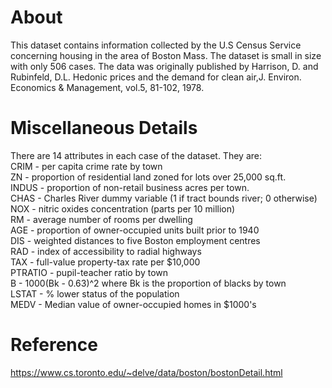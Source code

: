 # About
This dataset contains information collected by the U.S Census Service concerning housing in the area of Boston Mass. The dataset is small in size with only 506 cases.
The data was originally published by Harrison, D. and Rubinfeld, D.L. Hedonic prices and the demand for clean air,J. Environ. Economics & Management, vol.5, 81-102, 1978.

# Miscellaneous Details
There are 14 attributes in each case of the dataset. They are:  
CRIM - per capita crime rate by town  
ZN - proportion of residential land zoned for lots over 25,000 sq.ft.  
INDUS - proportion of non-retail business acres per town.  
CHAS - Charles River dummy variable (1 if tract bounds river; 0 otherwise)  
NOX - nitric oxides concentration (parts per 10 million)  
RM - average number of rooms per dwelling  
AGE - proportion of owner-occupied units built prior to 1940  
DIS - weighted distances to five Boston employment centres  
RAD - index of accessibility to radial highways  
TAX - full-value property-tax rate per $10,000  
PTRATIO - pupil-teacher ratio by town  
B - 1000(Bk - 0.63)^2 where Bk is the proportion of blacks by town  
LSTAT - % lower status of the population  
MEDV - Median value of owner-occupied homes in $1000's

# Reference
https://www.cs.toronto.edu/~delve/data/boston/bostonDetail.html
